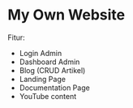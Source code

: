 # My Own Website

Fitur: 
- Login Admin
- Dashboard Admin
- Blog (CRUD Artikel)
- Landing Page
- Documentation Page
- YouTube content